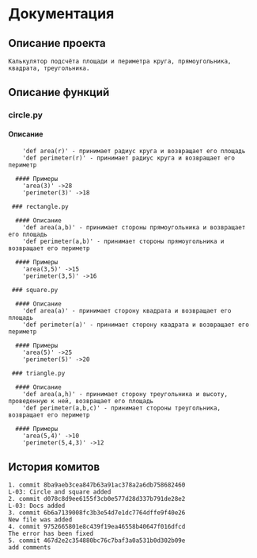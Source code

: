 # Документация

  ## Описание проекта
    Калькулятор подсчёта площади и периметра круга, прямоугольника, квадрата, треугольника.

  ## Описание функций

 ### circle.py

  #### Описание
        'def area(r)' - принимает радиус круга и возвращает его площадь
        'def perimeter(r)' - принимает радиус круга и возвращает его периметр

      #### Примеры
        'area(3)' ->28
        'perimeter(3)' ->18

     ### rectangle.py

      #### Описание
        'def area(a,b)' - принимает стороны прямоугольника и возвращает его площадь
        'def perimeter(a,b)' - принимает стороны прямоугольника и возвращает его периметр

      #### Примеры
        'area(3,5)' ->15
        'perimeter(3,5)' ->16

     ### square.py

      #### Описание
        'def area(a)' - принимает сторону квадрата и возвращает его площадь
        'def perimeter(a)' - принимает сторону квадрата и возвращает его периметр

      #### Примеры
        'area(5)' ->25
        'perimeter(5)' ->20

     ### triangle.py

      #### Описание
        'def area(a,h)' - принимает сторону треугольника и высоту, проведенную к ней, возвращает его площадь
        'def perimeter(a,b,c)' - принимает стороны треугольника, возвращает его периметр

      #### Примеры
        'area(5,4)' ->10
        'perimeter(5,4,3)' ->12

  ## История комитов
    1. commit 8ba9aeb3cea847b63a91ac378a2a6db758682460 
    L-03: Circle and square added
    2. commit d078c8d9ee6155f3cb0e577d28d337b791de28e2
    L-03: Docs added
    3. commit 6b6a7139008fc3b3e54d7e1dc7764dffe9f40e26
    New file was added
    4. commit 9752665801e8c439f19ea46558b40647f016dfcd
    The error has been fixed
    5. commit 467d2e2c354880bc76c7baf3a0a531b0d302b09e
    add comments
   

